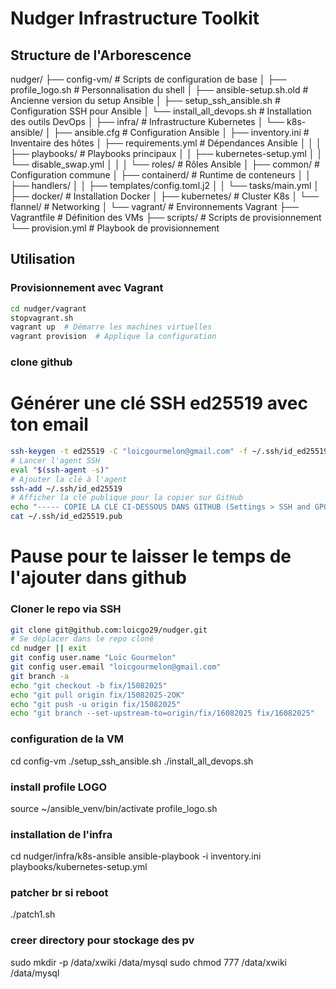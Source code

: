 # Nudger Infrastructure Toolkit

## Structure de l'Arborescence

nudger/
├── config-vm/ # Scripts de configuration de base
│ ├── profile_logo.sh # Personnalisation du shell
│ ├── ansible-setup.sh.old # Ancienne version du setup Ansible
│ ├── setup_ssh_ansible.sh # Configuration SSH pour Ansible
│ └── install_all_devops.sh # Installation des outils DevOps
│
├── infra/ # Infrastructure Kubernetes
│ └── k8s-ansible/
│ ├── ansible.cfg # Configuration Ansible
│ ├── inventory.ini # Inventaire des hôtes
│ ├── requirements.yml # Dépendances Ansible
│ │
│ ├── playbooks/ # Playbooks principaux
│ │ ├── kubernetes-setup.yml
│ │ └── disable_swap.yml
│ │
│ └── roles/ # Rôles Ansible
│ ├── common/ # Configuration commune
│ ├── containerd/ # Runtime de conteneurs
│ │ ├── handlers/
│ │ ├── templates/config.toml.j2
│ │ └── tasks/main.yml
│ ├── docker/ # Installation Docker
│ ├── kubernetes/ # Cluster K8s
│ └── flannel/ # Networking
│
└── vagrant/ # Environnements Vagrant
├── Vagrantfile # Définition des VMs
├── scripts/ # Scripts de provisionnement
└── provision.yml # Playbook de provisionnement


## Utilisation

###  Provisionnement avec Vagrant
```bash
cd nudger/vagrant
stopvagrant.sh
vagrant up  # Démarre les machines virtuelles
vagrant provision  # Applique la configuration
```

### clone github
# Générer une clé SSH ed25519 avec ton email
```bash
ssh-keygen -t ed25519 -C "loicgourmelon@gmail.com" -f ~/.ssh/id_ed25519 -N ""
# Lancer l'agent SSH
eval "$(ssh-agent -s)"
# Ajouter la clé à l'agent
ssh-add ~/.ssh/id_ed25519
# Afficher la clé publique pour la copier sur GitHub
echo "----- COPIE LA CLE CI-DESSOUS DANS GITHUB (Settings > SSH and GPG keys) -----"
cat ~/.ssh/id_ed25519.pub
```

# Pause pour te laisser le temps de l'ajouter dans github

### Cloner le repo via SSH
```bash
git clone git@github.com:loicgo29/nudger.git
# Se déplacer dans le repo cloné
cd nudger || exit
git config user.name "Loïc Gourmelon"
git config user.email "loicgourmelon@gmail.com"
git branch -a
echo "git checkout -b fix/15082025"
echo "git pull origin fix/15082025-2OK"
echo "git push -u origin fix/15082025"
echo "git branch --set-upstream-to=origin/fix/16082025 fix/16082025"

```

### configuration de la VM
cd config-vm
./setup_ssh_ansible.sh
./install_all_devops.sh

### install profile LOGO
source ~/ansible_venv/bin/activate
profile_logo.sh

### installation de l'infra
cd nudger/infra/k8s-ansible
ansible-playbook -i inventory.ini playbooks/kubernetes-setup.yml

### patcher br si reboot
./patch1.sh

### creer directory pour stockage des pv
sudo mkdir -p /data/xwiki /data/mysql
sudo chmod 777 /data/xwiki /data/mysql
